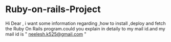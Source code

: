 Ruby-on-rails-Project
=====================

Hi Dear , i want some information regarding ,how to install ,deploy and fetch the Ruby On Rails program.could you explain in detaily to my mail id.and my mail id is " neelesh.k525@gmail.com "